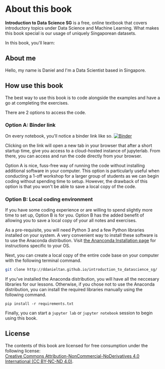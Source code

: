 # About this book
**Introduction to Data Science SG** is a free, online textbook that covers introductory topics under Data Science and Machine Learning. What makes this book special is our usage of uniquely Singaporean datasets. 

In this book, you'll learn:

## About me
Hello, my name is Daniel and I'm a Data Scientist based in Singapore. 

## How use this book
The best way to use this book is to code alongside the examples and have a go at completing the exercises.

There are 2 options to access the code.

### Option A: Binder link
On every notebook, you'll notice a binder link like so.
[![Binder](https://mybinder.org/badge_logo.svg)](https://mybinder.org/v2/gh/ddanieltan/introduction_to_datascience_sg/master?urlpath=lab)

Clicking on the link will open a new tab in your browser that after a short startup time, give you access to a cloud-hosted instance of jupyterlab.
From there, you can access and run the code directly from your browser.

Option A is nice, fuss-free way of running the code without installing additional software in your computer. This option is particularly useful when conducting a 1-off workshop for a larger group of students as we can begin coding without spending time to setup.
However, the drawback of this option is that you won't be able to save a local copy of the code.

### Option B: Local coding environment
If you have some coding experience or are willing to spend slightly more time to set up, Option B is for you. Option B has the added benefit of allowing you to save a local copy of your all notes and exercises.

As a pre-requisite, you will need Python 3 and a few Python libraries installed on your system. A very convenient way to install these software is to use the Anaconda distribution. Visit [the Ananconda Installation page](https://docs.anaconda.com/anaconda/install/) for instructions specific to your OS.

Next, you can create a local copy of the entire code base on your computer with the following terminal command.
```bash
git clone http://ddanieltan.github.io/introduction_to_datascience_sg/

```
If you've installed the Anaconda distribution, you will have all the neccesary libraries for our lessons. Otherwise, if you chose not to use the Anaconda distribution, you can install the required libraries manually using the following command.
```
pip install -r requirements.txt
```
Finally, you can start a `jupyter lab` or `jupyter notebook` session to begin using this book.

## License
The contents of this book are licensed for free consumption under the following license:  
[Creative Commons Attribution-NonCommercial-NoDerivatives 4.0 International (CC BY-NC-ND 4.0)](https://creativecommons.org/licenses/by-nc-nd/4.0/).